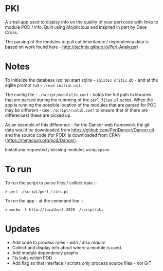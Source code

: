 # PKI
A small app used to display info on the quality of your perl code with links to module POD / info. Built using Mojolicious and inspired in part by Dave Cross. 

The parsing of the modules to pull out inheritance / dependency data is based on work found here - http://technix.github.io/Perl-Analyzer/

# Notes

To initialize the database (sqlite) start sqlite - `sqlite3 critic.db` - and at the sqlite prompt run - `.read initial.sql`. 

The config file - `./script/modulelib.conf` - holds the full path to libraries that are parsed during the runnning of the `perl_files.pl` script. When the app is running the possible location of the modules that are parsed for POD may be different - use `./script/runlib.conf` to ensure that (if there are differences) these are picked up.

As an example of this difference - for the Dancer web framework the git data would be downloaded from https://github.com/PerlDancer/Dancer.git and the source code (for POD) is downloaded from CPAN (https://metacpan.org/pod/Dancer).

Install any requested / missing modules using `cpanm`.

# To run

To run the script to parse files / collect data :-

```
> perl ./script/perl_files.pl
```

To run the app - at the command line :-
```
> morbo -l http://localhost:3020 ./script/pki
```

# Updates
 - Add code to process roles - *with* / also *require*
 - Collect and display info about where a module is used.
 - Add module dependency graphs
 - Fix links within POD
 - Add flag so that interface / scripts *only* process source files - not GIT
